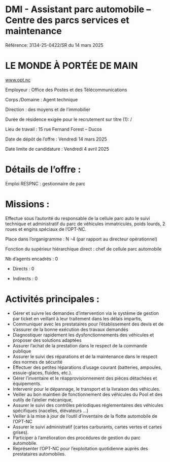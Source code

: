 # DMI - Assistant parc automobile – Centre des parcs services et maintenance

Référence: 3134-25-0422/SR du 14 mars 2025

# LE MONDE À PORTÉE DE MAIN

www.opt.nc

Employeur : Office des Postes et des Télécommunications

Corps /Domaine : Agent technique

Direction : des moyens et de l’immobilier

Durée de résidence exigée pour le recrutement sur titre (1): /

Lieu de travail : 15 rue Fernand Forest – Ducos

Date de dépôt de l’offre : Vendredi 14 mars 2025

Date limite de candidature : Vendredi 4 avril 2025

# Détails de l’offre :

Emploi RESPNC : gestionnaire de parc

# Missions :

Effectue sous l’autorité du responsable de la cellule parc auto le suivi technique et administratif du parc de véhicules immatriculés, poids lourds, 2 roues et engins spéciaux de l’OPT-NC.

Place dans l’organigramme : N -4 (par rapport au directeur opérationnel)

Fonction du supérieur hiérarchique direct : chef de cellule parc automobile

Nb d’agents encadrés : 0

- Directs : 0

- Indirects : 0

# Activités principales :

- Gérer et suivre les demandes d’intervention via le système de gestion par ticket en veillant à leur traitement dans les délais impartis,
- Communiquer avec les prestataires pour l’établissement des devis et de s’assurer de la bonne exécution des travaux demandés
- Diagnostiquer rapidement les dysfonctionnements des véhicules et proposer des solutions adaptées
- Assurer l’achat de la prestation dans le respect de la commande publique
- Assurer le suivi des réparations et de la maintenance dans le respect des normes de sécurité
- Effectuer des petites réparations d’usage courant (batteries, ampoules, essuie-glaces, fluides, etc.).
- Gérer l’inventaire et le réapprovisionnement des pièces détachées et équipements.
- Intervenir pour le dépannage, le transport et la livraison des véhicules.
- Veiller au bon maintien de fonctionnement des véhicules du Pool et des outils de l’atelier mécanique,
- Assurer le suivi des contrôles périodiques réglementaires des véhicules spécifiques (nacelles, élévateurs …)
- Veiller à la mise à jour de l’outil d’inventaire de la flotte automobile de l’OPT-NC
- Assurer le suivi administratif (cartes carburants, cartes vertes et cartes grises).
- Participer à l’amélioration des procédures de gestion du parc automobile.
- Représenter l’OPT-NC pour l’exploitation quotidienne auprès des prestataires automobiles.